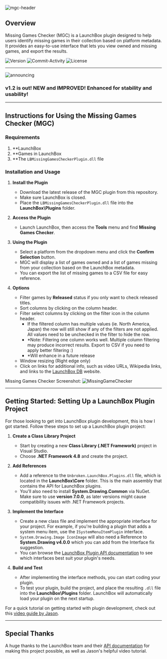 ![mgc-header](https://github.com/user-attachments/assets/c45549b3-a256-46c0-ba15-6c6800912a0d)
## Overview

Missing Games Checker (MGC) is a LaunchBox plugin designed to help users identify missing games in their collection based on platform metadata. It provides an easy-to-use interface that lets you view owned and missing games, and export the results.

![Version](https://img.shields.io/github/v/release/jprinz-cc/LBMissingGamesCheckerPlugin?include_prereleases)
![Commit-Activity](https://img.shields.io/github/commit-activity/t/jprinz-cc/LBMissingGamesCheckerPlugin)
![License](https://img.shields.io/github/license/jprinz-cc/LBMissingGamesCheckerPlugin)

---
![announcing](https://github.com/user-attachments/assets/244300db-4430-4333-866d-3fd4568a0c40)  
### v1.2 is out! NEW and IMPROVED! Enhanced for stability and usability!
---
## Instructions for Using the Missing Games Checker (MGC)
### Requirements
1. **LaunchBox
2. **Games in LaunchBox
3. **The `LBMissingGamesCheckerPlugin.dll` file

### Installation and Usage
1. **Install the Plugin**
   - Download the latest release of the MGC plugin from this repository.
   - Make sure LaunchBox is closed.
   - Place the `LBMissingGamesCheckerPlugin.dll` file into the **LaunchBox\Plugins** folder.

2. **Access the Plugin**
   - Launch LaunchBox, then access the **Tools** menu and find **Missing Games Checker**.

3. **Using the Plugin**
   - Select a platform from the dropdown menu and click the **Confirm Selection** button.
   - MGC will display a list of games owned and a list of games missing from your collection based on the LaunchBox metadata.
   - You can export the list of missing games to a CSV file for easy reference.

4. **Options**
   - Filter games by **Released** status if you only want to check released titles.
   - Sort columns by clicking on the column header.
   - Filter select columns by clicking on the filter icon in the column header.
      - If the filtered column has multiple values (ie. North America, Japan) the row will still show if any of the filters are not applied. All values need to be unchecked in the filter to hide the row.
      - *Note: Filtering one column works well. Multiple column filtering may produce incorrect results. Export to CSV if you need to apply better filtering :)
      - *Will enhance in a future release
   - Window resizing (Right edge only)
   - Click on links for additional info, such as video URLs, Wikipedia links, and links to the [LaunchBox DB](https://gamesdb.launchbox-app.com/) website.

Missing Games Checker Screenshot:
![MissingGameChecker](https://github.com/user-attachments/assets/6e3e9c5d-2d50-4671-8bea-09e73bad6e74)

---

## Getting Started: Setting Up a LaunchBox Plugin Project

For those looking to get into LaunchBox plugin development, this is how I got started.
Follow these steps to set up a LaunchBox plugin project:

1. **Create a Class Library Project**
   - Start by creating a new **Class Library (.NET Framework)** project in Visual Studio.
   - Choose **.NET Framework 4.8** and create the project.

2. **Add References**
   - Add a reference to the `Unbroken.LaunchBox.Plugins.dll` file, which is located in the **LaunchBox\Core** folder. This is the main assembly that contains the API for LaunchBox plugins.
   - You'll also need to install **System.Drawing.Common** via NuGet. Make sure to use **version 7.0.0**, as later versions might cause compatibility issues with .NET Framework projects.

3. **Implement the Interface**
   - Create a new class file and implement the appropriate interface for your project. For example, if you're building a plugin that adds a system menu item, use the `ISystemMenuItemPlugin` interface.
   - `System.Drawing.Image IconImage` will also need a Reference to **System.Drawing v4.0.0** which you can add from the Interface fix suggestion.
   - You can browse the [LaunchBox Plugin API documentation](https://pluginapi.launchbox-app.com/) to see which interfaces best suit your plugin's needs.

4. **Build and Test**
   - After implementing the interface methods, you can start coding your plugin.
   - To test your plugin, build the project, and place the resulting `.dll` file into the **LaunchBox\Plugins** folder. LaunchBox will automatically load your plugin on the next startup.

For a quick tutorial on getting started with plugin development, check out this [video guide by Jason](https://youtu.be/U2bFY_c8iGA).

---

## Special Thanks

A huge thanks to the LaunchBox team and their [API documentation](https://pluginapi.launchbox-app.com/) for making this project possible, as well as Jason's helpful video tutorial.

